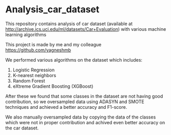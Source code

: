 # Analysis_car_dataset
This repository contains analysis of car dataset (available at http://archive.ics.uci.edu/ml/datasets/Car+Evaluation) with various machine learning algorithms

This project is made by me and my colleague https://github.com/yagneshmb

We performed various algorithms on the dataset which includes:
1. Logistic Regression
2. K-nearest neighbors
3. Random Forest
4. eXtreme Gradient Boosting (XGBoost)

After these we found that some classes in the dataset are not having good contribution, so we oversampled data using ADASYN and SMOTE techniques and achieved a better accuracy and F1-score.

We also manually oversampled data by copying the data of the classes which were not in proper contribution and achived even better accuracy on the car dataset.

